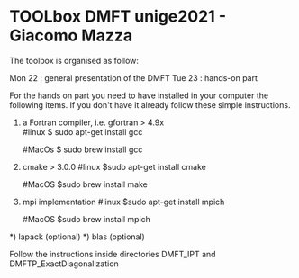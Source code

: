 # TOOLbox DMFT unige2021 - Giacomo Mazza #

The toolbox is organised as follow:

Mon 22  : general presentation of the DMFT 
Tue 23  : hands-on part 

For the hands on part you need to have installed in your computer the following items.
If you don't have it already follow these simple instructions.

1) a Fortran compiler, i.e. gfortran > 4.9x  
	#linux
	$ sudo apt-get install gcc
	  
	#MacOs
	$ sudo brew install gcc

2) cmake > 3.0.0 
	#linux
	$sudo apt-get install cmake
	      
	#MacOS
	$sudo brew install make

3) mpi implementation
	#linux
	$sudo apt-get install mpich
	      
	#MacOS
	$sudo brew install mpich
	      
*) lapack (optional)
*) blas   (optional)



Follow the instructions inside directories DMFT_IPT and DMFTP_ExactDiagonalization
